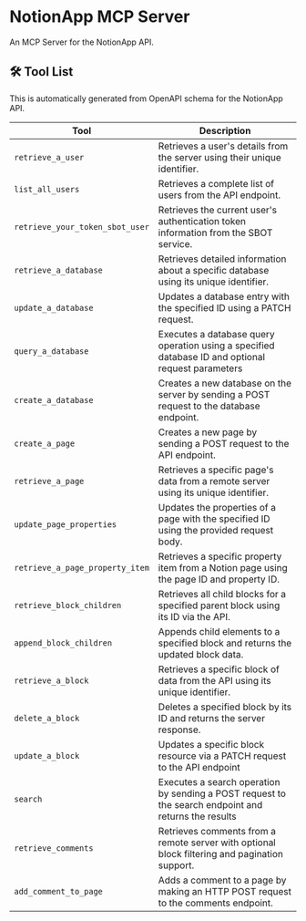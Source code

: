 # NotionApp MCP Server

An MCP Server for the NotionApp API.

## 🛠️ Tool List

This is automatically generated from OpenAPI schema for the NotionApp API.


| Tool | Description |
|------|-------------|
| `retrieve_a_user` | Retrieves a user's details from the server using their unique identifier. |
| `list_all_users` | Retrieves a complete list of users from the API endpoint. |
| `retrieve_your_token_sbot_user` | Retrieves the current user's authentication token information from the SBOT service. |
| `retrieve_a_database` | Retrieves detailed information about a specific database using its unique identifier. |
| `update_a_database` | Updates a database entry with the specified ID using a PATCH request. |
| `query_a_database` | Executes a database query operation using a specified database ID and optional request parameters |
| `create_a_database` | Creates a new database on the server by sending a POST request to the database endpoint. |
| `create_a_page` | Creates a new page by sending a POST request to the API endpoint. |
| `retrieve_a_page` | Retrieves a specific page's data from a remote server using its unique identifier. |
| `update_page_properties` | Updates the properties of a page with the specified ID using the provided request body. |
| `retrieve_a_page_property_item` | Retrieves a specific property item from a Notion page using the page ID and property ID. |
| `retrieve_block_children` | Retrieves all child blocks for a specified parent block using its ID via the API. |
| `append_block_children` | Appends child elements to a specified block and returns the updated block data. |
| `retrieve_a_block` | Retrieves a specific block of data from the API using its unique identifier. |
| `delete_a_block` | Deletes a specified block by its ID and returns the server response. |
| `update_a_block` | Updates a specific block resource via a PATCH request to the API endpoint |
| `search` | Executes a search operation by sending a POST request to the search endpoint and returns the results |
| `retrieve_comments` | Retrieves comments from a remote server with optional block filtering and pagination support. |
| `add_comment_to_page` | Adds a comment to a page by making an HTTP POST request to the comments endpoint. |
